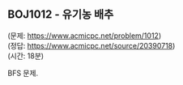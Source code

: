 ## BOJ1012 - 유기농 배추  
(문제: https://www.acmicpc.net/problem/1012)  
(정답: https://www.acmicpc.net/source/20390718)  
(시간: 18분)  

BFS 문제.